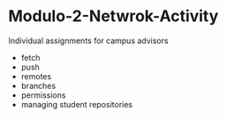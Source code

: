 # Modulo-2-Netwrok-Activity
Individual assignments for campus advisors

* fetch 
* push 
* remotes
* branches
* permissions
* managing student repositories
